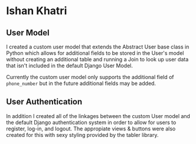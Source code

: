 # Ishan Khatri

## User Model
I created a custom user model that extends the Abstract User base class in Python which allows for additional fields to be stored in the User's model without creating an additional table and running a Join to look up user data that isn't included in the default Django User Model.

Currently the custom user model only supports the additional field of `phone_number` but in the future additional fields may be added.

## User Authentication
In addition I created all of the linkages between the custom User model and the default Django authentication system in order to allow for users to register, log-in, and logout. The appropiate views & buttons were also created for this with sexy styling provided by the tabler library.
